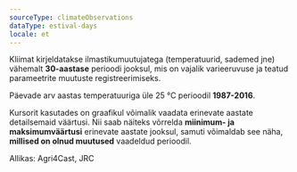 ```yaml
---
sourceType: climateObservations
dataType: estival-days
locale: et
---
```

Kliimat kirjeldatakse ilmastikumuutujatega (temperatuurid, sademed jne) vähemalt **30-aastase** perioodi jooksul, mis on vajalik varieeruvuse ja teatud parameetrite muutuste registreerimiseks.

Päevade arv aastas temperatuuriga üle 25 °C perioodil **1987-2016**.

Kursorit kasutades on graafikul võimalik vaadata erinevate aastate detailsemaid väärtusi. Nii saab näiteks võrrelda **miinimum- ja maksimumväärtusi** erinevate aastate jooksul, samuti võimaldab see näha, **millised on olnud muutused** vaadeldud perioodil.

Allikas: Agri4Cast, JRC
